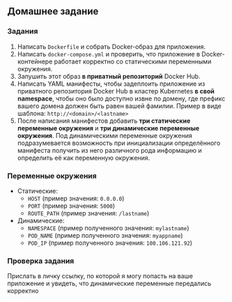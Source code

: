 ## Домашнее задание

### Задания

1. Написать `Dockerfile` и собрать Docker-образ для приложения.
2. Написать `docker-compose.yml` и проверить, что приложение в Docker-контейнере работает корректно со статическими переменными окружения.
3. Запушить этот образ **в приватный репозиторий** Docker Hub.
4. Написать YAML манифесты, чтобы задеплоить приложение из приватного репозитория Docker Hub в кластер Kubernetes **в свой namespace**, чтобы оно было доступно извне по домену, где префикс вашего домена должен быть равен вашей фамилии. Пример в виде шаблона: `http://<domain>/<lastname>`
5. После написания манифестов добавить **три статические переменные окружения** и **три динамические переменные окружения**. Под динамическими переменные окружения подразумевается возможность при инициализации определённого манифеста получить из него различного рода информацию и определить её как переменную окружения.

### Переменные окружения
- Статические:
    - `HOST` (пример значения: `0.0.0.0`)
    - `PORT` (пример значения: `5000`)
    - `ROUTE_PATH` (пример значения: `/lastname`)
- Динамические:
    - `NAMESPACE` (пример полученного значения: `mylastname`)
    - `POD_NAME` (пример полученного значения: `myappname`)
    - `POD_IP` (пример полученного значения: `100.106.121.92`)

### Проверка задания

Прислать в личку ссылку, по которой я могу попасть на ваше приложение и увидеть, что динамические переменные передались корректно
